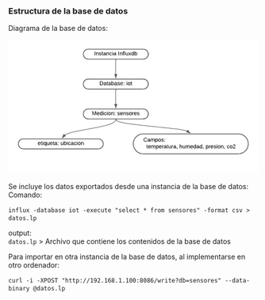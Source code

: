 ### Estructura de la base de datos

Diagrama de la base de datos:  

![](Diagrama-influxdb.png)

Se incluye los datos exportados desde una instancia de la base de datos:  
Comando:  
```
influx -database iot -execute "select * from sensores" -format csv > datos.lp
```
output:  
```datos.lp``` > Archivo que contiene los contenidos de la base de datos  

Para importar en otra instancia de la base de datos, al implementarse en otro ordenador:
```
curl -i -XPOST "http://192.168.1.100:8086/write?db=sensores" --data-binary @datos.lp
```
